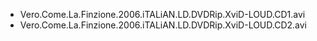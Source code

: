 * Vero.Come.La.Finzione.2006.iTALiAN.LD.DVDRip.XviD-LOUD.CD1.avi
* Vero.Come.La.Finzione.2006.iTALiAN.LD.DVDRip.XviD-LOUD.CD2.avi
